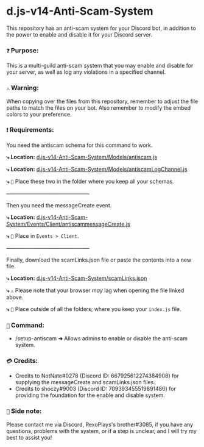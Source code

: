 # d.js-v14-Anti-Scam-System
This repository has an anti-scam system for your Discord bot, in addition to the power to enable and disable it for your Discord server.

### `❓` **Purpose:**
This is a multi-guild anti-scam system that you may enable and disable for your server, as well as log any violations in a specified channel.

### `⚠️` **Warning:**
When copying over the files from this repository, remember to adjust the file paths to match the files on your bot. Also remember to modify the embed colors to your preference.

### `❗` **Requirements:**
You need the antiscam schema for this command to work.

**⤷ Location:** [d.js-v14-Anti-Scam-System/Models/antiscam.js](https://github.com/sharpenhead/d.js-v14-Anti-Scam-System/blob/main/Models/antiscam.js)

**⤷ Location:** [d.js-v14-Anti-Scam-System/Models/antiscamLogChannel.js](https://github.com/sharpenhead/d.js-v14-Anti-Scam-System/blob/main/Models/antiscamLogChannel.js)

**⤷** `📁` Place these two in the folder where you keep all your schemas.

**──────────────────────**

Then you need the messageCreate event.

**⤷ Location:** [d.js-v14-Anti-Scam-System/Events/Client/antiscammessageCreate.js](https://github.com/sharpenhead/d.js-v14-Anti-Scam-System/blob/main/Events/Client/antiscammessageCreate.js)

**⤷** `📁` Place in `Events > Client`.

**──────────────────────**

Finally, download the scamLinks.json file or paste the contents into a new file.

**⤷ Location:** [d.js-v14-Anti-Scam-System/scamLinks.json](https://github.com/sharpenhead/d.js-v14-Anti-Scam-System/blob/main/scamLinks.json)

**⤷** `⚠️` Please note that your browser _may_ lag when opening the file linked above.

**⤷** `📁` Place outside of all the folders; where you keep your `index.js` file.

### `🔧` **Command:**
- /setup-antiscam **➜** Allows admins to enable or disable the anti-scam system.

### `💳` **Credits:**
- Credits to NotNate#0278 (Discord ID: 667925612274384908) for supplying the messageCreate and scamLinks.json files.
- Credits to shoczy#9003 (Discord ID: 709393455519891486) for providing the foundation for the enable and disable system.

### `📝` **Side note:**
Please contact me via Discord, RexoPlays's brother#3085, if you have any questions, problems with the system, or if a step is unclear, and I will try my best to assist you!
